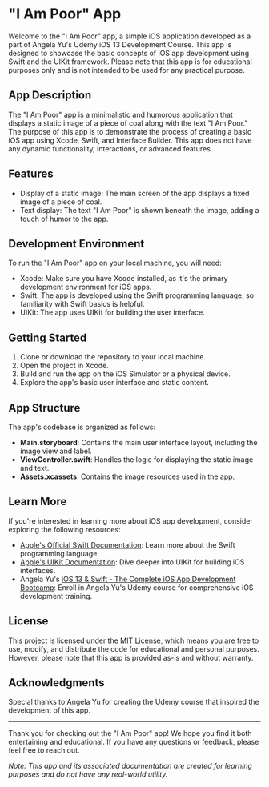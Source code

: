 # "I Am Poor" App

Welcome to the "I Am Poor" app, a simple iOS application developed as a part of Angela Yu's Udemy iOS 13 Development Course. This app is designed to showcase the basic concepts of iOS app development using Swift and the UIKit framework. Please note that this app is for educational purposes only and is not intended to be used for any practical purpose.

## App Description

The "I Am Poor" app is a minimalistic and humorous application that displays a static image of a piece of coal along with the text "I Am Poor." The purpose of this app is to demonstrate the process of creating a basic iOS app using Xcode, Swift, and Interface Builder. This app does not have any dynamic functionality, interactions, or advanced features.

## Features

- Display of a static image: The main screen of the app displays a fixed image of a piece of coal.
- Text display: The text "I Am Poor" is shown beneath the image, adding a touch of humor to the app.

## Development Environment

To run the "I Am Poor" app on your local machine, you will need:

- Xcode: Make sure you have Xcode installed, as it's the primary development environment for iOS apps.
- Swift: The app is developed using the Swift programming language, so familiarity with Swift basics is helpful.
- UIKit: The app uses UIKit for building the user interface.

## Getting Started

1. Clone or download the repository to your local machine.
2. Open the project in Xcode.
3. Build and run the app on the iOS Simulator or a physical device.
4. Explore the app's basic user interface and static content.

## App Structure

The app's codebase is organized as follows:

- **Main.storyboard**: Contains the main user interface layout, including the image view and label.
- **ViewController.swift**: Handles the logic for displaying the static image and text.
- **Assets.xcassets**: Contains the image resources used in the app.

## Learn More

If you're interested in learning more about iOS app development, consider exploring the following resources:

- [Apple's Official Swift Documentation](https://swift.org/documentation/): Learn more about the Swift programming language.
- [Apple's UIKit Documentation](https://developer.apple.com/documentation/uikit): Dive deeper into UIKit for building iOS interfaces.
- Angela Yu's [iOS 13 & Swift - The Complete iOS App Development Bootcamp](https://www.udemy.com/course/ios-13-app-development-bootcamp/): Enroll in Angela Yu's Udemy course for comprehensive iOS development training.

## License

This project is licensed under the [MIT License](LICENSE), which means you are free to use, modify, and distribute the code for educational and personal purposes. However, please note that this app is provided as-is and without warranty.

## Acknowledgments

Special thanks to Angela Yu for creating the Udemy course that inspired the development of this app.

---

Thank you for checking out the "I Am Poor" app! We hope you find it both entertaining and educational. If you have any questions or feedback, please feel free to reach out.

*Note: This app and its associated documentation are created for learning purposes and do not have any real-world utility.*
